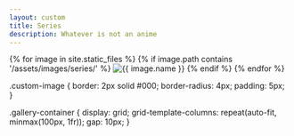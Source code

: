 ```yaml
---
layout: custom
title: Series
description: Whatever is not an anime
---
```


<div class="gallery-container">
  {% for image in site.static_files %}
    {% if image.path contains '/assets/images/series/' %}
      <img src="{{ image.path | relative_url }}" alt="{{ image.name }}" onclick="openModal(this)">
    {% endif %}
  {% endfor %}
</div>

.custom-image {
  border: 2px solid #000;
  border-radius: 4px;
  padding: 5px;
}

.gallery-container {
  display: grid;
  grid-template-columns: repeat(auto-fit, minmax(100px, 1fr));
  gap: 10px;
}